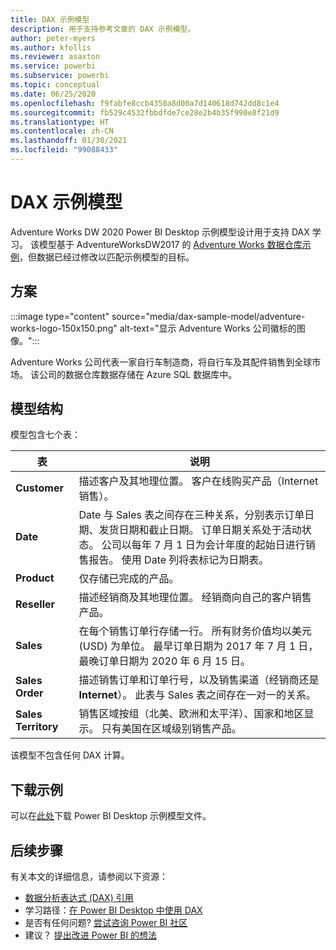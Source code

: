 ```yaml
---
title: DAX 示例模型
description: 用于支持参考文章的 DAX 示例模型。
author: peter-myers
ms.author: kfollis
ms.reviewer: asaxton
ms.service: powerbi
ms.subservice: powerbi
ms.topic: conceptual
ms.date: 06/25/2020
ms.openlocfilehash: f9fabfe8ccb4350a8d00a7d140618d742dd8c1e4
ms.sourcegitcommit: fb529c4532fbbdfde7ce28e2b4b35f990e8f21d9
ms.translationtype: HT
ms.contentlocale: zh-CN
ms.lasthandoff: 01/30/2021
ms.locfileid: "99088433"
---
```

# <a name="dax-sample-model"></a>DAX 示例模型

Adventure Works DW 2020 Power BI Desktop 示例模型设计用于支持 DAX 学习。 该模型基于 AdventureWorksDW2017 的 [Adventure Works 数据仓库示例](/sql/samples/adventureworks-install-configure#data-warehouse-downloads)，但数据已经过修改以匹配示例模型的目标。

## <a name="scenario"></a>方案

:::image type="content" source="media/dax-sample-model/adventure-works-logo-150x150.png" alt-text="显示 Adventure Works 公司徽标的图像。":::

Adventure Works 公司代表一家自行车制造商，将自行车及其配件销售到全球市场。 该公司的数据仓库数据存储在 Azure SQL 数据库中。

## <a name="model-structure"></a>模型结构

模型包含七个表：

|表|说明|
|-----|-------|
|**Customer**|描述客户及其地理位置。 客户在线购买产品（Internet 销售）。|
|**Date**|Date 与 Sales 表之间存在三种关系，分别表示订单日期、发货日期和截止日期。 订单日期关系处于活动状态。 公司以每年 7 月 1 日为会计年度的起始日进行销售报告。 使用 Date 列将表标记为日期表。|
|**Product**|仅存储已完成的产品。|
|**Reseller**|描述经销商及其地理位置。 经销商向自己的客户销售产品。|
|**Sales**|在每个销售订单行存储一行。 所有财务价值均以美元 (USD) 为单位。 最早订单日期为 2017 年 7 月 1 日，最晚订单日期为 2020 年 6 月 15 日。|
|**Sales Order**|描述销售订单和订单行号，以及销售渠道（经销商还是 **Internet**）。 此表与 Sales 表之间存在一对一的关系。|
|**Sales Territory**|销售区域按组（北美、欧洲和太平洋）、国家和地区显示。 只有美国在区域级别销售产品。|

该模型不包含任何 DAX 计算。

## <a name="download-sample"></a>下载示例

可以在[此处](https://aka.ms/dax-docs-sample-file)下载 Power BI Desktop 示例模型文件。

## <a name="next-steps"></a>后续步骤

有关本文的详细信息，请参阅以下资源：

- [数据分析表达式 (DAX) 引用](/dax/)
- 学习路径：[在 Power BI Desktop 中使用 DAX](/learn/paths/dax-power-bi/)
- 是否有任何问题? [尝试咨询 Power BI 社区](https://community.powerbi.com/)
- 建议？ [提出改进 Power BI 的想法](https://ideas.powerbi.com)